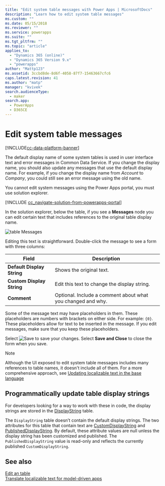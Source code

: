 ```yaml
---
title: "Edit system table messages with Power Apps | MicrosoftDocs"
description: "Learn how to edit system table messages"
ms.custom: ""
ms.date: 05/15/2018
ms.reviewer: ""
ms.service: powerapps
ms.suite: ""
ms.tgt_pltfrm: ""
ms.topic: "article"
applies_to: 
  - "Dynamics 365 (online)"
  - "Dynamics 365 Version 9.x"
  - "powerapps"
author: "Mattp123"
ms.assetid: 3ccbd8de-8d6f-4058-87f7-15463667cfc6
caps.latest.revision: 41
ms.author: "matp"
manager: "kvivek"
search.audienceType: 
  - maker
search.app: 
  - PowerApps
  - D365CE
---
```

# Edit system table messages

[!INCLUDE[cc-data-platform-banner](../../includes/cc-data-platform-banner.md)]

The default display name of some system tables is used in user interface text and error messages in Common Data Service. If you change the display name, you should also update any messages that use the default display name. For example, if you change the display name from *Account* to *Company*, you could still see an error message using the old name.  

You cannot edit system messages using the Power Apps portal, you must use solution explorer.

[!INCLUDE [cc_navigate-solution-from-powerapps-portal](../../includes/cc_navigate-solution-from-powerapps-portal.md)]

In the solution explorer, below the table, if you see a **Messages** node you can edit certain text that includes references to the original table display name. 

![table Messages](../model-driven-apps/media/table-messages.png)

Editing this text is straightforward. Double-click the message to see a form with three columns:  
  
|Field|Description|  
|-----------|-----------------|  
|**Default Display String**|Shows the original text.|  
|**Custom Display String**|Edit this text to change the display string.|  
|**Comment**|Optional. Include a comment about what you changed and why.|  
  
Some of the message text may have placeholders in them. These placeholders are numbers with brackets on either side. For example: `{0}`. These placeholders allow for text to be inserted  in the message. If you edit messages, make sure that you keep these placeholders. 

Select ![Save](media/save-table-icon-solution-explorer.png) to save your changes. Select **Save and Close** to close the form when you save.

> [!NOTE]
> Although the UI exposed to edit system table messages includes many references to table names, it doesn't include all of them. For a more comprehensive approach, see [Updating localizable text in the base language](../model-driven-apps/translate-localizable-text.md#updating-localizable-text-in-the-base-language)

## Programmatically update table display strings

For developers looking for a way to work with these in code, the display strings are stored in the [DisplayString](../../developer/common-data-service/reference/tables/displaystring.md) table. 

The `DisplayString` table doesn’t contain the default display strings. The two attributes for this table that contain text are [CustomDisplayString](../../developer/common-data-service/reference/tables/displaystring.md#BKMK_CustomDisplayString) and [PublishedDisplayString](../../developer/common-data-service/reference/tables/displaystring.md#BKMK_PublishedDisplayString). By default, these attribute values are null unless the display string has been customized and published. The `PublishedDisplayString` value is read-only and reflects the currently published `CustomDisplayString`.
 
## See also
[Edit an table](edit-tables.md)<br />
[Translate localizable text for model-driven apps](../model-driven-apps/translate-localizable-text.md)

